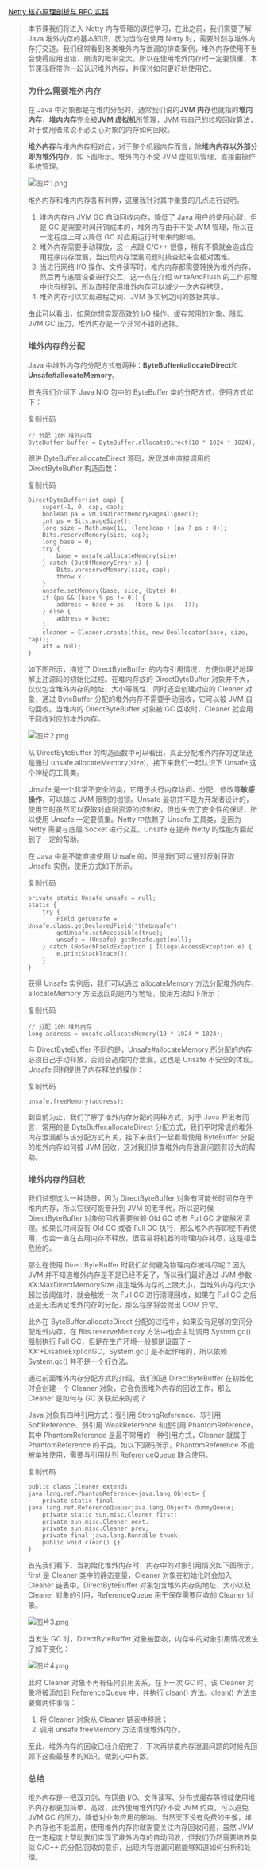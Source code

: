 [Netty 核心原理剖析与 RPC 实践](https://kaiwu.lagou.com/course/courseInfo.htm?courseId=516&sid=20-h5Url-0&buyFrom=2&pageId=1pz4#/detail/pc?id=4923)



> 本节课我们将进入 Netty 内存管理的课程学习，在此之前，我们需要了解 Java 堆外内存的基本知识，因为当你在使用 Netty 时，需要时刻与堆外内存打交道。我们经常看到各类堆外内存泄漏的排查案例，堆外内存使用不当会使得应用出错、崩溃的概率变大，所以在使用堆外内存时一定要慎重，本节课我将带你一起认识堆外内存，并探讨如何更好地使用它。
>
> ### 为什么需要堆外内存
>
> 在 Java 中对象都是在堆内分配的，通常我们说的**JVM 内存**也就指的**堆内内存**，**堆内内存**完全被**JVM 虚拟机**所管理，JVM 有自己的垃圾回收算法，对于使用者来说不必关心对象的内存如何回收。
>
> **堆外内存**与堆内内存相对应，对于整个机器内存而言，除**堆内内存以外部分即为堆外内存**，如下图所示。堆外内存不受 JVM 虚拟机管理，直接由操作系统管理。
>
> ![图片1.png](https://s0.lgstatic.com/i/image/M00/6F/42/CgqCHl-06zuAdxB_AAKnPyI9NhA898.png)
>
> 堆外内存和堆内内存各有利弊，这里我针对其中重要的几点进行说明。
>
> 1. 堆内内存由 JVM GC 自动回收内存，降低了 Java 用户的使用心智，但是 GC 是需要时间开销成本的，堆外内存由于不受 JVM 管理，所以在一定程度上可以降低 GC 对应用运行时带来的影响。
> 2. 堆外内存需要手动释放，这一点跟 C/C++ 很像，稍有不慎就会造成应用程序内存泄漏，当出现内存泄漏问题时排查起来会相对困难。
> 3. 当进行网络 I/O 操作、文件读写时，堆内内存都需要转换为堆外内存，然后再与底层设备进行交互，这一点在介绍 writeAndFlush 的工作原理中也有提到，所以直接使用堆外内存可以减少一次内存拷贝。
> 4. 堆外内存可以实现进程之间、JVM 多实例之间的数据共享。
>
> 由此可以看出，如果你想实现高效的 I/O 操作、缓存常用的对象、降低 JVM GC 压力，堆外内存是一个非常不错的选择。
>
> ### 堆外内存的分配
>
> Java 中堆外内存的分配方式有两种：**ByteBuffer#allocateDirect**和**Unsafe#allocateMemory**。
>
> 首先我们介绍下 Java NIO 包中的 ByteBuffer 类的分配方式，使用方式如下：
>
> 复制代码
>
> ```
> // 分配 10M 堆外内存
> ByteBuffer buffer = ByteBuffer.allocateDirect(10 * 1024 * 1024); 
> ```
>
> 跟进 ByteBuffer.allocateDirect 源码，发现其中直接调用的 DirectByteBuffer 构造函数：
>
> 复制代码
>
> ```
> DirectByteBuffer(int cap) {
>     super(-1, 0, cap, cap);
>     boolean pa = VM.isDirectMemoryPageAligned();
>     int ps = Bits.pageSize();
>     long size = Math.max(1L, (long)cap + (pa ? ps : 0));
>     Bits.reserveMemory(size, cap);
>     long base = 0;
>     try {
>         base = unsafe.allocateMemory(size);
>     } catch (OutOfMemoryError x) {
>         Bits.unreserveMemory(size, cap);
>         throw x;
>     }
>     unsafe.setMemory(base, size, (byte) 0);
>     if (pa && (base % ps != 0)) {
>         address = base + ps - (base & (ps - 1));
>     } else {
>         address = base;
>     }
>     cleaner = Cleaner.create(this, new Deallocator(base, size, cap));
>     att = null;
> }
> ```
>
> 如下图所示，描述了 DirectByteBuffer 的内存引用情况，方便你更好地理解上述源码的初始化过程。在堆内存放的 DirectByteBuffer 对象并不大，仅仅包含堆外内存的地址、大小等属性，同时还会创建对应的 Cleaner 对象，通过 ByteBuffer 分配的堆外内存不需要手动回收，它可以被 JVM 自动回收。当堆内的 DirectByteBuffer 对象被 GC 回收时，Cleaner 就会用于回收对应的堆外内存。
>
> ![图片2.png](https://s0.lgstatic.com/i/image/M00/6F/43/CgqCHl-060uANzIXAAK8c10kJxc818.png)
>
> 从 DirectByteBuffer 的构造函数中可以看出，真正分配堆外内存的逻辑还是通过 unsafe.allocateMemory(size)，接下来我们一起认识下 Unsafe 这个神秘的工具类。
>
> Unsafe 是一个非常不安全的类，它用于执行内存访问、分配、修改等**敏感操作**，可以越过 JVM 限制的枷锁。Unsafe 最初并不是为开发者设计的，使用它时虽然可以获取对底层资源的控制权，但也失去了安全性的保证，所以使用 Unsafe 一定要慎重。Netty 中依赖了 Unsafe 工具类，是因为 Netty 需要与底层 Socket 进行交互，Unsafe 在提升 Netty 的性能方面起到了一定的帮助。
>
> 在 Java 中是不能直接使用 Unsafe 的，但是我们可以通过反射获取 Unsafe 实例，使用方式如下所示。
>
> 复制代码
>
> ```
> private static Unsafe unsafe = null;
> static {
>     try {
>         Field getUnsafe = Unsafe.class.getDeclaredField("theUnsafe");
>         getUnsafe.setAccessible(true);
>         unsafe = (Unsafe) getUnsafe.get(null);
>     } catch (NoSuchFieldException | IllegalAccessException e) {
>         e.printStackTrace();
>     }
> }
> ```
>
> 获得 Unsafe 实例后，我们可以通过 allocateMemory 方法分配堆外内存，allocateMemory 方法返回的是内存地址，使用方法如下所示：
>
> 复制代码
>
> ```
> // 分配 10M 堆外内存
> long address = unsafe.allocateMemory(10 * 1024 * 1024);
> ```
>
> 与 DirectByteBuffer 不同的是，Unsafe#allocateMemory 所分配的内存必须自己手动释放，否则会造成内存泄漏，这也是 Unsafe 不安全的体现。Unsafe 同样提供了内存释放的操作：
>
> 复制代码
>
> ```
> unsafe.freeMemory(address);
> ```
>
> 到目前为止，我们了解了堆外内存分配的两种方式，对于 Java 开发者而言，常用的是 ByteBuffer.allocateDirect 分配方式，我们平时常说的堆外内存泄漏都与该分配方式有关，接下来我们一起看看使用 ByteBuffer 分配的堆外内存如何被 JVM 回收，这对我们排查堆外内存泄漏问题有较大的帮助。
>
> ### 堆外内存的回收
>
> 我们试想这么一种场景，因为 DirectByteBuffer 对象有可能长时间存在于堆内内存，所以它很可能晋升到 JVM 的老年代，所以这时候 DirectByteBuffer 对象的回收需要依赖 Old GC 或者 Full GC 才能触发清理。如果长时间没有 Old GC 或者 Full GC 执行，那么堆外内存即使不再使用，也会一直在占用内存不释放，很容易将机器的物理内存耗尽，这是相当危险的。
>
> 那么在使用 DirectByteBuffer 时我们如何避免物理内存被耗尽呢？因为 JVM 并不知道堆外内存是不是已经不足了，所以我们最好通过 JVM 参数 -XX:MaxDirectMemorySize 指定堆外内存的上限大小，当堆外内存的大小超过该阈值时，就会触发一次 Full GC 进行清理回收，如果在 Full GC 之后还是无法满足堆外内存的分配，那么程序将会抛出 OOM 异常。
>
> 此外在 ByteBuffer.allocateDirect 分配的过程中，如果没有足够的空间分配堆外内存，在 Bits.reserveMemory 方法中也会主动调用 System.gc() 强制执行 Full GC，但是在生产环境一般都是设置了 -XX:+DisableExplicitGC，System.gc() 是不起作用的，所以依赖 System.gc() 并不是一个好办法。
>
> 通过前面堆外内存分配方式的介绍，我们知道 DirectByteBuffer 在初始化时会创建一个 Cleaner 对象，它会负责堆外内存的回收工作，那么 Cleaner 是如何与 GC 关联起来的呢？
>
> Java 对象有四种引用方式：强引用 StrongReference、软引用 SoftReference、弱引用 WeakReference 和虚引用 PhantomReference。其中 PhantomReference 是最不常用的一种引用方式，Cleaner 就属于 PhantomReference 的子类，如以下源码所示，PhantomReference 不能被单独使用，需要与引用队列 ReferenceQueue 联合使用。
>
> 复制代码
>
> ```
> public class Cleaner extends java.lang.ref.PhantomReference<java.lang.Object> {
>     private static final java.lang.ref.ReferenceQueue<java.lang.Object> dummyQueue;
>     private static sun.misc.Cleaner first;
>     private sun.misc.Cleaner next;
>     private sun.misc.Cleaner prev;
>     private final java.lang.Runnable thunk;
>     public void clean() {}
> }
> ```
>
> 首先我们看下，当初始化堆外内存时，内存中的对象引用情况如下图所示，first 是 Cleaner 类中的静态变量，Cleaner 对象在初始化时会加入 Cleaner 链表中。DirectByteBuffer 对象包含堆外内存的地址、大小以及 Cleaner 对象的引用，ReferenceQueue 用于保存需要回收的 Cleaner 对象。
>
> ![图片3.png](https://s0.lgstatic.com/i/image/M00/6F/37/Ciqc1F-063GAc4TOAATJbR2Lmao239.png)
>
> 当发生 GC 时，DirectByteBuffer 对象被回收，内存中的对象引用情况发生了如下变化：
>
> ![图片4.png](https://s0.lgstatic.com/i/image/M00/6F/37/Ciqc1F-063eAQ7AiAAPPC1-cL1I933.png)
>
> 此时 Cleaner 对象不再有任何引用关系，在下一次 GC 时，该 Cleaner 对象将被添加到 ReferenceQueue 中，并执行 clean() 方法。clean() 方法主要做两件事情：
>
> 1. 将 Cleaner 对象从 Cleaner 链表中移除；
> 2. 调用 unsafe.freeMemory 方法清理堆外内存。
>
> 至此，堆外内存的回收已经介绍完了，下次再排查内存泄漏问题的时候先回顾下这些最基本的知识，做到心中有数。
>
> ### 总结
>
> 堆外内存是一把双刃剑，在网络 I/O、文件读写、分布式缓存等领域使用堆外内存都更加简单、高效，此外使用堆外内存不受 JVM 约束，可以避免 JVM GC 的压力，降低对业务应用的影响。当然天下没有免费的午餐，堆外内存也不能滥用，使用堆外内存你就需要关注内存回收问题，虽然 JVM 在一定程度上帮助我们实现了堆外内存的自动回收，但我们仍然需要培养类似 C/C++ 的分配/回收的意识，出现内存泄漏问题能够知道如何分析和处理。